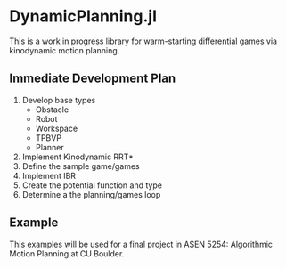 # DynamicPlanning.jl


This is a work in progress library for warm-starting differential games via kinodynamic motion planning.


## Immediate Development Plan

1. Develop base types
    - Obstacle
    - Robot
    - Workspace
    - TPBVP
    - Planner
2. Implement Kinodynamic RRT*
3. Define the sample game/games
4. Implement IBR
5. Create the potential function and type
6. Determine a the planning/games loop


## Example

This examples will be used for a final project in ASEN 5254: Algorithmic Motion Planning at CU Boulder. 


